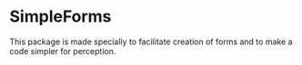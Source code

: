SimpleForms
===========

This package is made specially to facilitate creation of forms and to make a code simpler for perception.

